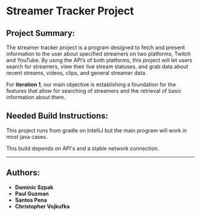 # Streamer Tracker Project

## Project Summary:

The streamer tracker project is a program designed to fetch and present information to the user about specified streamers on two platforms, 
Twitch and YouTube. By using the API’s of both platforms, this project will let users search for streamers, view their live stream statuses, 
and grab data about recent streams, videos, clips, and general streamer data. 

For **iteration 1**, our main objective is establishing a foundation for the features that allow for searching of streamers and the retrieval of basic information about them.

## Needed Build Instructions:

This project runs from gradle on IntelliJ but the main program will work in most java cases.

This build depends on API's and a stable network connection.

---

## Authors:

- **Dominic Szpak**
- **Paul Guzman**
- **Santos Pena**
- **Christopher Vojkufka**
